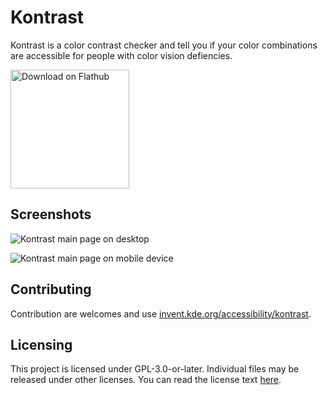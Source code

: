 <!--
SPDX-FileCopyrightText: 2022 Carl Schwan <carl@carlschwan.eu>
SPDX-License-Identifier: CC-BY-SA-4.0
-->
# Kontrast

Kontrast is a color contrast checker and tell you if your color combinations are accessible for people with color vision defiencies.

<a href='https://flathub.org/apps/details/org.kde.kontrast'><img width='190px' alt='Download on Flathub' src='https://flathub.org/assets/badges/flathub-badge-i-en.png'/></a>

## Screenshots

![Kontrast main page on desktop](https://cdn.kde.org/screenshots/kontrast/kontrast.png)

![Kontrast main page on mobile device](https://cdn.kde.org/screenshots/kontrast/kontrat_mobile.png)

## Contributing

Contribution are welcomes and use [invent.kde.org/accessibility/kontrast](https://invent.kde.org/accessibility/kontrast).

## Licensing

This project is licensed under GPL-3.0-or-later. Individual files may be released under other licenses. You can read the license text [here](https://invent.kde.org/accessibility/kontrast/-/tree/master/LICENSES).
